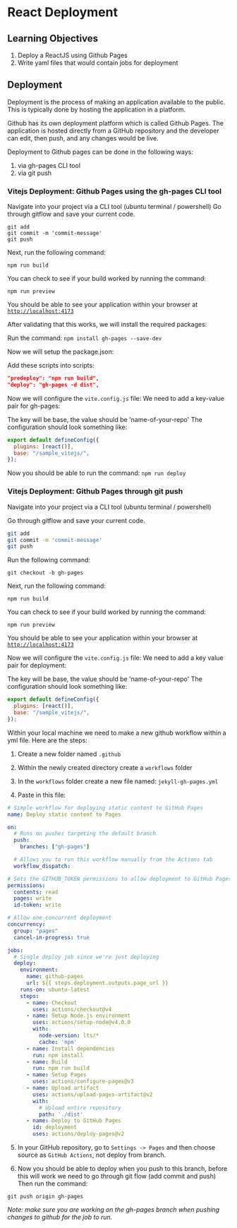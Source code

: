 # React Deployment

## Learning Objectives

1. Deploy a ReactJS using Github Pages
2. Write yaml files that would contain jobs for deployment

## Deployment

Deployment is the process of making an application available to the public. This is typically done by hosting the application in a platform. 

Github has its own deployment platform which is called Github Pages. The application is hosted directly from a GitHub repository and the developer can edit, then push, and any changes would be live.

Deployment to Github pages can be done in the following ways:
1. via gh-pages CLI tool
2. via git push

### Vitejs Deployment: Github Pages using the gh-pages CLI tool

Navigate into your project via a CLI tool (ubuntu terminal / powershell)
Go through gitflow and save your current code.

```
git add
git commit -m 'commit-message'
git push 
```

Next, run the following command:

`npm run build`

You can check to see if your build worked by running the command:

`npm run preview`

You should be able to see your application within your browser at <a href="http://localhost:4173/" target="_blank">`http://localhost:4173`</a>

After validating that this works, we will install the required packages:


Run the command: `npm install gh-pages --save-dev`


Now we will setup the package.json:


Add these scripts into scripts:

```json
"predeploy": "npm run build",
"deploy": "gh-pages -d dist",
```

Now we will configure the `vite.config.js` file:
We need to add a key-value pair for gh-pages:

The key will be base, the value should be 'name-of-your-repo'
The configuration should look something like:

```js
export default defineConfig({
  plugins: [react()],
  base: "/sample_vitejs/",
});
```

Now you should be able to run the command: `npm run deploy`


### Vitejs Deployment: Github Pages through git push

Navigate into your project via a CLI tool (ubuntu terminal / powershell)

Go through gitflow and save your current code.

```sh
git add
git commit -m 'commit-message'
git push 
```

Run the following command:

`git checkout -b gh-pages`

Next, run the following command:

`npm run build`

You can check to see if your build worked by running the command:

`npm run preview`


You should be able to see your application within your browser at <a href="http://localhost:4173/" target="_blank">`http://localhost:4173`</a>

Now we will configure the `vite.config.js` file:
We need to add a key value pair for deployment:

The key will be base, the value should be 'name-of-your-repo'
The configuration should look something like:

```js
export default defineConfig({
  plugins: [react()],
  base: "/sample_vitejs/",
});
```

Within your local machine we need to make a new github workflow within a yml file. Here are the steps:

1. Create a new folder named `.github`
2. Within the newly created directory create a `workflows` folder
3. In the `workflows` folder create a new file named: `jekyll-gh-pages.yml`

4. Paste in this file:

```yml
# Simple workflow for deploying static content to GitHub Pages
name: Deploy static content to Pages

on:
  # Runs on pushes targeting the default branch
  push:
    branches: ["gh-pages"]

  # Allows you to run this workflow manually from the Actions tab
  workflow_dispatch:

# Sets the GITHUB_TOKEN permissions to allow deployment to GitHub Pages
permissions:
  contents: read
  pages: write
  id-token: write

# Allow one concurrent deployment
concurrency:
  group: "pages"
  cancel-in-progress: true

jobs:
  # Single deploy job since we're just deploying
  deploy:
    environment:
      name: github-pages
      url: ${{ steps.deployment.outputs.page_url }}
    runs-on: ubuntu-latest
    steps:
      - name: Checkout
        uses: actions/checkout@v4
      - name: Setup Node.js environment
        uses: actions/setup-node@v4.0.0
        with:
          node-version: lts/*
          cache: 'npm'
      - name: Install dependencies
        run: npm install
      - name: Build
        run: npm run build
      - name: Setup Pages
        uses: actions/configure-pages@v3
      - name: Upload artifact
        uses: actions/upload-pages-artifact@v2
        with:
          # Upload entire repository
          path: './dist'
      - name: Deploy to GitHub Pages
        id: deployment
        uses: actions/deploy-pages@v2
```

5. In your GitHub repository, go to `Settings -> Pages` and then choose source as `GitHub Actions`, not deploy from branch. 

6. Now you should be able to deploy when you push to this branch, before this will work we need to go through git flow (add commit and push)
Then run the command:

`git push origin gh-pages`

*Note: make sure you are working on the gh-pages branch when pushing changes to github for the job to run.*